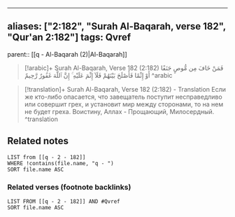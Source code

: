 
---
aliases: ["2:182", "Surah Al-Baqarah, verse 182", "Qur'an 2:182"]
tags: Qvref
---

parent:: [[q - Al-Baqarah (2)|Al-Baqarah]]

> [!arabic]+ Surah Al-Baqarah, Verse 182 (2:182)
> <span class="quran-arabic">فَمَنْ خَافَ مِن مُّوصٍ جَنَفًا أَوْ إِثْمًا فَأَصْلَحَ بَيْنَهُمْ فَلَآ إِثْمَ عَلَيْهِ ۚ إِنَّ ٱللَّهَ غَفُورٌ رَّحِيمٌ</span>
^arabic

> [!translation]+ Surah Al-Baqarah, Verse 182 (2:182) - Translation
> Если же кто-либо опасается, что завещатель поступит несправедливо или совершит грех, и установит мир между сторонами, то на нем не будет греха. Воистину, Аллах - Прощающий, Милосердный.
^translation



## Related notes
```dataview
LIST from [[q - 2 - 182]]
WHERE !contains(file.name, "q - ")
SORT file.name ASC
```

### Related verses (footnote backlinks)
```dataview
LIST FROM [[q - 2 - 182]] AND #Qvref
SORT file.name ASC
```

